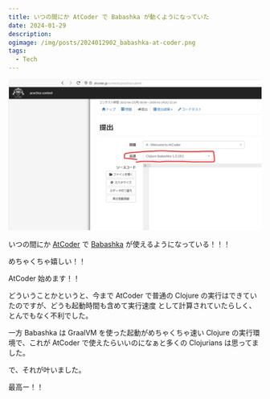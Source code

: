 ```yaml
---
title: いつの間にか AtCoder で Babashka が動くようになっていた
date: 2024-01-29
description:
ogimage: /img/posts/2024012902_babashka-at-coder.png
tags:
  - Tech
---
```


![AtCoder](/img/posts/2024012902/atcoder.png)

<div class="post-large-font">

いつの間にか [AtCoder](https://atcoder.jp/) で
[Babashka](https://github.com/babashka/babashka) が使えるようになっている！！！

めちゃくちゃ嬉しい！！

AtCoder 始めます！！

</div>

どういうことかというと、今まで AtCoder で普通の Clojure
の実行はできていたのですが、どうも起動時間も含めて実行速度
として計算されていたらしく、とんでもなく不利でした。

一方 Babashka は GraalVM を使った起動がめちゃくちゃ速い Clojure
の実行環境で、これが AtCoder で使えたらいいのになぁと多くの Clojurians
は思ってました。

<div class="post-large-font">

で、それが叶いました。

最高ー！！

</div>
